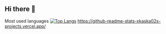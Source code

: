 ## Hi there 👋

Most used languages [![Top Langs](https://github-readme-stats-xkaska02s-projects.vercel.app/api/top-langs/?username=xkaska02)](https://github.com/xkaska02/github-readme-stats)
https://github-readme-stats-xkaska02s-projects.vercel.app/

<!--
**xkaska02/xkaska02** is a ✨ _special_ ✨ repository because its `README.md` (this file) appears on your GitHub profile.

Here are some ideas to get you started:

- 🔭 I’m currently working on ...
- 🌱 I’m currently learning ...
- 👯 I’m looking to collaborate on ...
- 🤔 I’m looking for help with ...
- 💬 Ask me about ...
- 📫 How to reach me: ...
- 😄 Pronouns: ...
- ⚡ Fun fact: ...
-->
